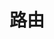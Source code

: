 <!--
 * @Author: xr
 * @Date: 2021-03-22 16:19:58
 * @LastEditors: xr
 * @LastEditTime: 2021-03-22 16:19:58
 * @version: v1.0.0
 * @Descripttion: 功能说明
 * @FilePath: \admin-ui\src\router\readme.md
-->
# 路由